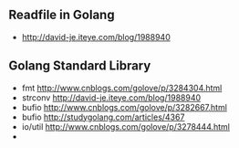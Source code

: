 



## Readfile in Golang
* http://david-je.iteye.com/blog/1988940



## Golang Standard Library
* fmt     http://www.cnblogs.com/golove/p/3284304.html
* strconv http://david-je.iteye.com/blog/1988940
* bufio   http://www.cnblogs.com/golove/p/3282667.html
* bufio   http://studygolang.com/articles/4367
* io/util http://www.cnblogs.com/golove/p/3278444.html
*
